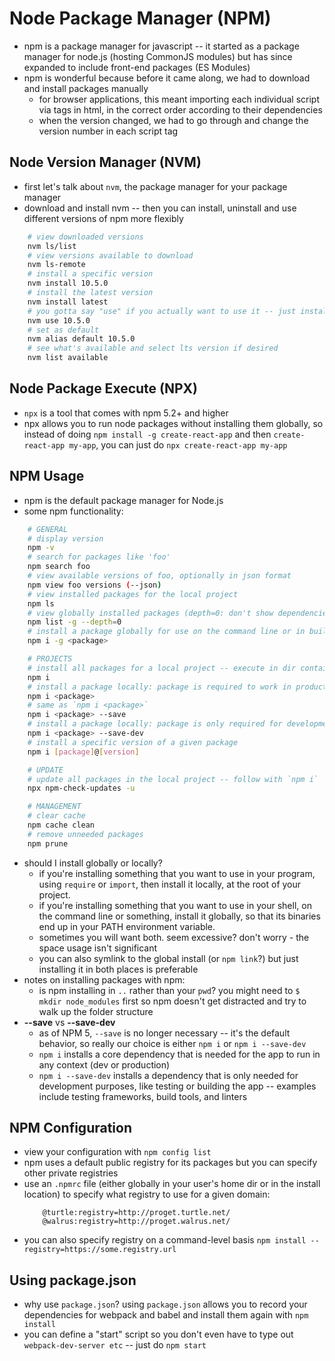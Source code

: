 # Node Package Manager (NPM)
* npm is a package manager for javascript -- it started as a package manager for node.js (hosting CommonJS modules) but has since expanded to include front-end packages (ES Modules)
* npm is wonderful because before it came along, we had to download and install packages manually
	* for browser applications, this meant importing each individual script via tags in html, in the correct order according to their dependencies
	* when the version changed, we had to go through and change the version number in each script tag

## Node Version Manager (NVM)
* first let's talk about `nvm`, the package manager for your package manager
* download and install nvm -- then you can install, uninstall and use different versions of npm more flexibly
```sh
	# view downloaded versions
	nvm ls/list                 
	# view versions available to download
	nvm ls-remote               
	# install a specific version
	nvm install 10.5.0          
	# install the latest version
	nvm install latest          
	# you gotta say "use" if you actually want to use it -- just installing won't work
	nvm use 10.5.0              
	# set as default
	nvm alias default 10.5.0    
	# see what's available and select lts version if desired
	nvm list available			
```

## Node Package Execute (NPX)
* `npx` is a tool that comes with npm 5.2+ and higher
* npx allows you to run node packages without installing them globally, so instead of doing `npm install -g create-react-app` and then `create-react-app my-app`, you can just do `npx create-react-app my-app`


## NPM Usage
* npm is the default package manager for Node.js
* some npm functionality:
```sh
	# GENERAL
	# display version
	npm -v
	# search for packages like 'foo'
	npm search foo
	# view available versions of foo, optionally in json format
	npm view foo versions (--json)
	# view installed packages for the local project
	npm ls
	# view globally installed packages (depth=0: don't show dependencies)
	npm list -g --depth=0
	# install a package globally for use on the command line or in build scripts
	npm i -g <package>

	# PROJECTS
	# install all packages for a local project -- execute in dir containing package.json
	npm i
	# install a package locally: package is required to work in production
	npm i <package>
	# same as `npm i <package>`
	npm i <package> --save
	# install a package locally: package is only required for development
	npm i <package> --save-dev
	# install a specific version of a given package
	npm i [package]@[version]

	# UPDATE
	# update all packages in the local project -- follow with `npm i`
	npx npm-check-updates -u

	# MANAGEMENT
	# clear cache
	npm cache clean
	# remove unneeded packages
	npm prune
```
* should I install globally or locally?
	* if you're installing something that you want to use in your program, using `require` or `import`, then install it locally, at the root of your project.
	* if you're installing something that you want to use in your shell, on the command line or something, install it globally, so that its binaries end up in your PATH environment variable.
	* sometimes you will want both. seem excessive? don't worry - the space usage isn't significant
	* you can also symlink to the global install (or `npm link`?) but just installing it in both places is preferable
* notes on installing packages with npm:
	* is npm installing in `..` rather than your `pwd`? you might need to `$ mkdir node_modules` first so npm doesn't get distracted and try to walk up the folder structure
* **--save** vs **--save-dev**
	* as of NPM 5, `--save` is no longer necessary -- it's the default behavior, so really our choice is either `npm i` or `npm i --save-dev`
	* `npm i` installs a core dependency that is needed for the app to run in any context (dev or production)
	* `npm i --save-dev` installs a dependency that is only needed for development purposes, like testing or building the app -- examples include testing frameworks, build tools, and linters

## NPM Configuration
* view your configuration with
  `npm config list`
* npm uses a default public registry for its packages but you can specify other private registries
* use an `.npmrc` file (either globally in your user's home dir or in the install location) to specify what registry to use for a given domain:
	```
		@turtle:registry=http://proget.turtle.net/
		@walrus:registry=http://proget.walrus.net/
	```
* you can also specify registry on a command-level basis
	`npm install --registry=https://some.registry.url`

## Using package.json
* why use `package.json`? using `package.json` allows you to record your dependencies for webpack and babel and install them again with `npm install`
* you can define a "start" script so you don't even have to type out `webpack-dev-server etc` -- just do `npm start`

